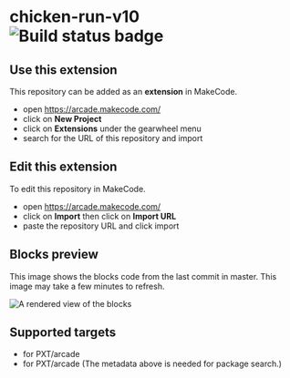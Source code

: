 # chicken-run-v10 ![Build status badge](https://github.com/rotoslinger/chicken-run-v10/workflows/MakeCode/badge.svg)



## Use this extension

This repository can be added as an **extension** in MakeCode.

* open https://arcade.makecode.com/
* click on **New Project**
* click on **Extensions** under the gearwheel menu
* search for the URL of this repository and import

## Edit this extension

To edit this repository in MakeCode.

* open https://arcade.makecode.com/
* click on **Import** then click on **Import URL**
* paste the repository URL and click import

## Blocks preview

This image shows the blocks code from the last commit in master.
This image may take a few minutes to refresh.

![A rendered view of the blocks](https://github.com/rotoslinger/chicken-run-v10/raw/master/.makecode/blocks.png)

## Supported targets

* for PXT/arcade
* for PXT/arcade
(The metadata above is needed for package search.)

